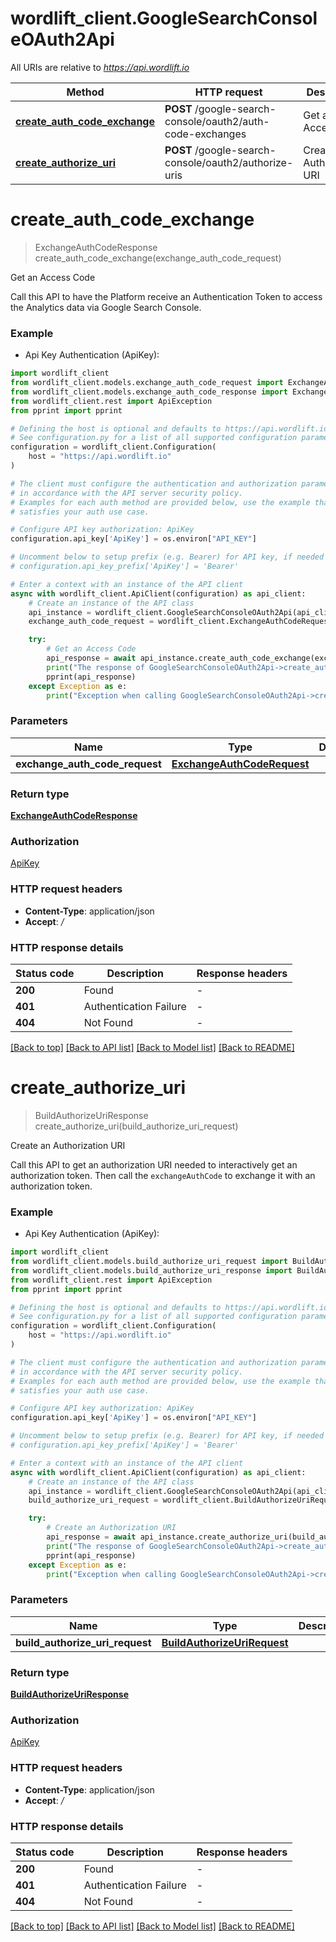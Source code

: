 # wordlift_client.GoogleSearchConsoleOAuth2Api

All URIs are relative to *https://api.wordlift.io*

Method | HTTP request | Description
------------- | ------------- | -------------
[**create_auth_code_exchange**](GoogleSearchConsoleOAuth2Api.md#create_auth_code_exchange) | **POST** /google-search-console/oauth2/auth-code-exchanges | Get an Access Code
[**create_authorize_uri**](GoogleSearchConsoleOAuth2Api.md#create_authorize_uri) | **POST** /google-search-console/oauth2/authorize-uris | Create an Authorization URI


# **create_auth_code_exchange**
> ExchangeAuthCodeResponse create_auth_code_exchange(exchange_auth_code_request)

Get an Access Code

Call this API to have the Platform receive an Authentication Token to access the Analytics data via Google Search Console.

### Example

* Api Key Authentication (ApiKey):

```python
import wordlift_client
from wordlift_client.models.exchange_auth_code_request import ExchangeAuthCodeRequest
from wordlift_client.models.exchange_auth_code_response import ExchangeAuthCodeResponse
from wordlift_client.rest import ApiException
from pprint import pprint

# Defining the host is optional and defaults to https://api.wordlift.io
# See configuration.py for a list of all supported configuration parameters.
configuration = wordlift_client.Configuration(
    host = "https://api.wordlift.io"
)

# The client must configure the authentication and authorization parameters
# in accordance with the API server security policy.
# Examples for each auth method are provided below, use the example that
# satisfies your auth use case.

# Configure API key authorization: ApiKey
configuration.api_key['ApiKey'] = os.environ["API_KEY"]

# Uncomment below to setup prefix (e.g. Bearer) for API key, if needed
# configuration.api_key_prefix['ApiKey'] = 'Bearer'

# Enter a context with an instance of the API client
async with wordlift_client.ApiClient(configuration) as api_client:
    # Create an instance of the API class
    api_instance = wordlift_client.GoogleSearchConsoleOAuth2Api(api_client)
    exchange_auth_code_request = wordlift_client.ExchangeAuthCodeRequest() # ExchangeAuthCodeRequest | 

    try:
        # Get an Access Code
        api_response = await api_instance.create_auth_code_exchange(exchange_auth_code_request)
        print("The response of GoogleSearchConsoleOAuth2Api->create_auth_code_exchange:\n")
        pprint(api_response)
    except Exception as e:
        print("Exception when calling GoogleSearchConsoleOAuth2Api->create_auth_code_exchange: %s\n" % e)
```



### Parameters


Name | Type | Description  | Notes
------------- | ------------- | ------------- | -------------
 **exchange_auth_code_request** | [**ExchangeAuthCodeRequest**](ExchangeAuthCodeRequest.md)|  | 

### Return type

[**ExchangeAuthCodeResponse**](ExchangeAuthCodeResponse.md)

### Authorization

[ApiKey](../README.md#ApiKey)

### HTTP request headers

 - **Content-Type**: application/json
 - **Accept**: */*

### HTTP response details

| Status code | Description | Response headers |
|-------------|-------------|------------------|
**200** | Found |  -  |
**401** | Authentication Failure |  -  |
**404** | Not Found |  -  |

[[Back to top]](#) [[Back to API list]](../README.md#documentation-for-api-endpoints) [[Back to Model list]](../README.md#documentation-for-models) [[Back to README]](../README.md)

# **create_authorize_uri**
> BuildAuthorizeUriResponse create_authorize_uri(build_authorize_uri_request)

Create an Authorization URI

Call this API to get an authorization URI needed to interactively get an authorization token. Then call the `exchangeAuthCode` to exchange it with an authorization token.

### Example

* Api Key Authentication (ApiKey):

```python
import wordlift_client
from wordlift_client.models.build_authorize_uri_request import BuildAuthorizeUriRequest
from wordlift_client.models.build_authorize_uri_response import BuildAuthorizeUriResponse
from wordlift_client.rest import ApiException
from pprint import pprint

# Defining the host is optional and defaults to https://api.wordlift.io
# See configuration.py for a list of all supported configuration parameters.
configuration = wordlift_client.Configuration(
    host = "https://api.wordlift.io"
)

# The client must configure the authentication and authorization parameters
# in accordance with the API server security policy.
# Examples for each auth method are provided below, use the example that
# satisfies your auth use case.

# Configure API key authorization: ApiKey
configuration.api_key['ApiKey'] = os.environ["API_KEY"]

# Uncomment below to setup prefix (e.g. Bearer) for API key, if needed
# configuration.api_key_prefix['ApiKey'] = 'Bearer'

# Enter a context with an instance of the API client
async with wordlift_client.ApiClient(configuration) as api_client:
    # Create an instance of the API class
    api_instance = wordlift_client.GoogleSearchConsoleOAuth2Api(api_client)
    build_authorize_uri_request = wordlift_client.BuildAuthorizeUriRequest() # BuildAuthorizeUriRequest | 

    try:
        # Create an Authorization URI
        api_response = await api_instance.create_authorize_uri(build_authorize_uri_request)
        print("The response of GoogleSearchConsoleOAuth2Api->create_authorize_uri:\n")
        pprint(api_response)
    except Exception as e:
        print("Exception when calling GoogleSearchConsoleOAuth2Api->create_authorize_uri: %s\n" % e)
```



### Parameters


Name | Type | Description  | Notes
------------- | ------------- | ------------- | -------------
 **build_authorize_uri_request** | [**BuildAuthorizeUriRequest**](BuildAuthorizeUriRequest.md)|  | 

### Return type

[**BuildAuthorizeUriResponse**](BuildAuthorizeUriResponse.md)

### Authorization

[ApiKey](../README.md#ApiKey)

### HTTP request headers

 - **Content-Type**: application/json
 - **Accept**: */*

### HTTP response details

| Status code | Description | Response headers |
|-------------|-------------|------------------|
**200** | Found |  -  |
**401** | Authentication Failure |  -  |
**404** | Not Found |  -  |

[[Back to top]](#) [[Back to API list]](../README.md#documentation-for-api-endpoints) [[Back to Model list]](../README.md#documentation-for-models) [[Back to README]](../README.md)

